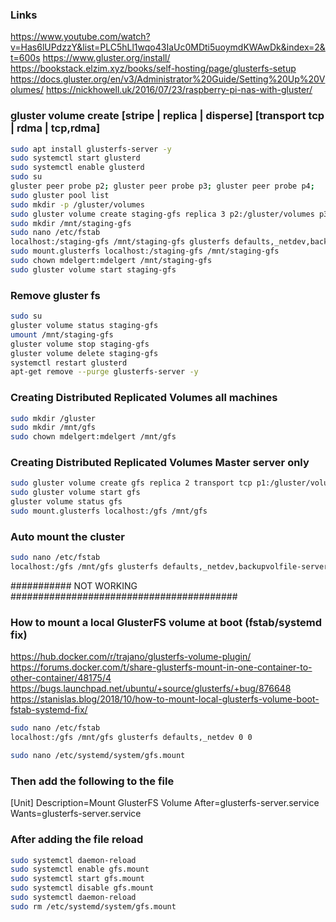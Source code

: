 ### Links
https://www.youtube.com/watch?v=Has6lUPdzzY&list=PLC5hLl1wqo43IaUc0MDti5uoymdKWAwDk&index=2&t=600s
https://www.gluster.org/install/
https://bookstack.elzim.xyz/books/self-hosting/page/glusterfs-setup
https://docs.gluster.org/en/v3/Administrator%20Guide/Setting%20Up%20Volumes/
https://nickhowell.uk/2016/07/23/raspberry-pi-nas-with-gluster/

### gluster volume create [stripe | replica | disperse] [transport tcp | rdma | tcp,rdma]
```bash
sudo apt install glusterfs-server -y
sudo systemctl start glusterd
sudo systemctl enable glusterd
sudo su
gluster peer probe p2; gluster peer probe p3; gluster peer probe p4;
sudo gluster pool list
sudo mkdir -p /gluster/volumes
sudo gluster volume create staging-gfs replica 3 p2:/gluster/volumes p3:/gluster/volumes p4:/gluster/volumes force
sudo mkdir /mnt/staging-gfs
sudo nano /etc/fstab
localhost:/staging-gfs /mnt/staging-gfs glusterfs defaults,_netdev,backupvolfile-server=localhost 0 0
sudo mount.glusterfs localhost:/staging-gfs /mnt/staging-gfs
sudo chown mdelgert:mdelgert /mnt/staging-gfs
sudo gluster volume start staging-gfs
```

### Remove gluster fs
```bash
sudo su
gluster volume status staging-gfs
umount /mnt/staging-gfs
gluster volume stop staging-gfs
gluster volume delete staging-gfs
systemctl restart glusterd
apt-get remove --purge glusterfs-server -y
```

### Creating Distributed Replicated Volumes all machines
```bash
sudo mkdir /gluster
sudo mkdir /mnt/gfs
sudo chown mdelgert:mdelgert /mnt/gfs
```

### Creating Distributed Replicated Volumes Master server only
```bash
sudo gluster volume create gfs replica 2 transport tcp p1:/gluster/volumes p2:/gluster/volumes p3:/gluster/volumes p4:/gluster/volumes force
sudo gluster volume start gfs
gluster volume status gfs
sudo mount.glusterfs localhost:/gfs /mnt/gfs
```

### Auto mount the cluster
```bash
sudo nano /etc/fstab
localhost:/gfs /mnt/gfs glusterfs defaults,_netdev,backupvolfile-server=localhost 0 0
```


########### NOT WORKING #########################################

### How to mount a local GlusterFS volume at boot (fstab/systemd fix) 
https://hub.docker.com/r/trajano/glusterfs-volume-plugin/
https://forums.docker.com/t/share-glusterfs-mount-in-one-container-to-other-container/48175/4
https://bugs.launchpad.net/ubuntu/+source/glusterfs/+bug/876648
https://stanislas.blog/2018/10/how-to-mount-local-glusterfs-volume-boot-fstab-systemd-fix/

```bash
sudo nano /etc/fstab
localhost:/gfs /mnt/gfs glusterfs defaults,_netdev 0 0
```

```bash
sudo nano /etc/systemd/system/gfs.mount
```

### Then add the following to the file
[Unit]
Description=Mount GlusterFS Volume
After=glusterfs-server.service
Wants=glusterfs-server.service

### After adding the file reload
```bash
sudo systemctl daemon-reload
sudo systemctl enable gfs.mount
sudo systemctl start gfs.mount
sudo systemctl disable gfs.mount
sudo systemctl daemon-reload
sudo rm /etc/systemd/system/gfs.mount
```





